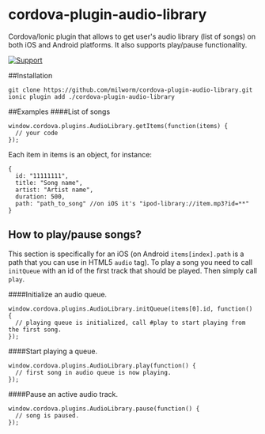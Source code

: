 # cordova-plugin-audio-library
Cordova/Ionic plugin that allows to get user's audio library (list of songs) on both iOS and Android platforms. 
It also supports play/pause functionality.

[![Support](https://supporter.60devs.com/api/b/399936c021d5111d90001de85283a4b5)](https://supporter.60devs.com/give/399936c021d5111d90001de85283a4b5)

##Installation
```
git clone https://github.com/milworm/cordova-plugin-audio-library.git
ionic plugin add ./cordova-plugin-audio-library
```

##Examples
####List of songs
```
window.cordova.plugins.AudioLibrary.getItems(function(items) {
  // your code
});
```
Each item in items is an object, for instance:
```
{
  id: "11111111",
  title: "Song name",
  artist: "Artist name",
  duration: 500,
  path: "path_to_song" //on iOS it's "ipod-library://item.mp3?id=**"
}
```

## How to play/pause songs?
This section is specifically for an iOS (on Android `items[index].path` is a path that you can use in HTML5 `audio` tag). To play a song you need to call `initQueue` with an id of the first track that should be played. Then simply call `play`.

####Initialize an audio queue.
```
window.cordova.plugins.AudioLibrary.initQueue(items[0].id, function() {
  // playing queue is initialized, call #play to start playing from the first song.
});
```

####Start playing a queue.
```
window.cordova.plugins.AudioLibrary.play(function() {
  // first song in audio queue is now playing.
});
```

####Pause an active audio track.
```
window.cordova.plugins.AudioLibrary.pause(function() {
  // song is paused.
});
```
